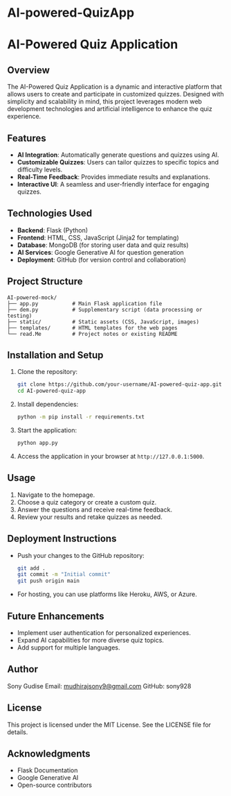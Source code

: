 # AI-powered-QuizApp
# AI-Powered Quiz Application

## Overview

The AI-Powered Quiz Application is a dynamic and interactive platform that allows users to create and participate in customized quizzes. Designed with simplicity and scalability in mind, this project leverages modern web development technologies and artificial intelligence to enhance the quiz experience.

## Features

* **AI Integration**: Automatically generate questions and quizzes using AI.
* **Customizable Quizzes**: Users can tailor quizzes to specific topics and difficulty levels.
* **Real-Time Feedback**: Provides immediate results and explanations.
* **Interactive UI**: A seamless and user-friendly interface for engaging quizzes.

## Technologies Used

* **Backend**: Flask (Python)
* **Frontend**: HTML, CSS, JavaScript (Jinja2 for templating)
* **Database**: MongoDB (for storing user data and quiz results)
* **AI Services**: Google Generative AI for question generation
* **Deployment**: GitHub (for version control and collaboration)

## Project Structure

```
AI-powered-mock/
├── app.py           # Main Flask application file
├── dem.py           # Supplementary script (data processing or testing)
├── static/          # Static assets (CSS, JavaScript, images)
├── templates/       # HTML templates for the web pages
└── read.Me          # Project notes or existing README
```

## Installation and Setup

1. Clone the repository:

   ```bash
   git clone https://github.com/your-username/AI-powered-quiz-app.git
   cd AI-powered-quiz-app
   ```
2. Install dependencies:

   ```bash
   python -m pip install -r requirements.txt
   ```
3. Start the application:

   ```bash
   python app.py
   ```
4. Access the application in your browser at `http://127.0.0.1:5000`.

## Usage

1. Navigate to the homepage.
2. Choose a quiz category or create a custom quiz.
3. Answer the questions and receive real-time feedback.
4. Review your results and retake quizzes as needed.

## Deployment Instructions

* Push your changes to the GitHub repository:

  ```bash
  git add .
  git commit -m "Initial commit"
  git push origin main
  ```
* For hosting, you can use platforms like Heroku, AWS, or Azure.

## Future Enhancements

* Implement user authentication for personalized experiences.
* Expand AI capabilities for more diverse quiz topics.
* Add support for multiple languages.

## Author

Sony Gudise
Email: mudhirajsony9@gmail.com
GitHub: sony928

## License

This project is licensed under the MIT License. See the LICENSE file for details.

## Acknowledgments

* Flask Documentation
* Google Generative AI
* Open-source contributors
